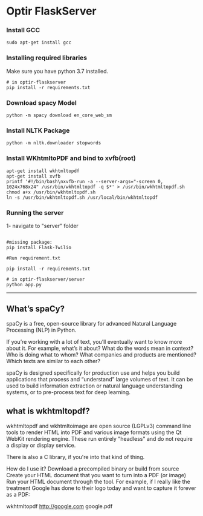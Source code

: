 # Optir FlaskServer
### Install GCC
```
sudo apt-get install gcc
```
### Installing required libraries
Make sure you have python 3.7 installed.
```
# in optir-flaskserver
pip install -r requirements.txt
```
### Download spacy Model
```
python -m spacy download en_core_web_sm
```

### Install NLTK Package
```
python -m nltk.downloader stopwords
```

### Install WKhtmltoPDF and bind to xvfb(root)
```
apt-get install wkhtmltopdf
apt-get install xvfb
printf '#!/bin/bash\nxvfb-run -a --server-args="-screen 0, 1024x768x24" /usr/bin/wkhtmltopdf -q $*' > /usr/bin/wkhtmltopdf.sh
chmod a+x /usr/bin/wkhtmltopdf.sh
ln -s /usr/bin/wkhtmltopdf.sh /usr/local/bin/wkhtmltopdf
```
### Running the server
1- navigate to "server" folder
```

#missing package:
pip install Flask-Twilio

#Run requirement.txt

pip install -r requirements.txt

# in optir-flaskserver/server
python app.py
```


-----------------------------------------------------------------------------------------------------------------------------------------------

What’s spaCy?
------------
spaCy is a free, open-source library for advanced Natural Language Processing (NLP) in Python.

If you’re working with a lot of text, you’ll eventually want to know more about it. For example, what’s it about? What do the words mean in context? Who is doing what to whom? What companies and products are mentioned? Which texts are similar to each other?

spaCy is designed specifically for production use and helps you build applications that process and “understand” large volumes of text. It can be used to build information extraction or natural language understanding systems, or to pre-process text for deep learning.

what is wkhtmltopdf?
------------------

wkhtmltopdf and wkhtmltoimage are open source (LGPLv3) command line tools to render HTML into PDF and various image formats using the Qt WebKit rendering engine. These run entirely "headless" and do not require a display or display service.

There is also a C library, if you're into that kind of thing.

How do I use it?
Download a precompiled binary or build from source
Create your HTML document that you want to turn into a PDF (or image)
Run your HTML document through the tool.
For example, if I really like the treatment Google has done to their logo today and want to capture it forever as a PDF:

wkhtmltopdf http://google.com google.pdf









